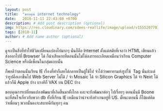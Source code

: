 ```yaml
---
layout: post
title:  "ขอบคุณ internet technology"
date:   2018-11-11 22:43:08 +0700
description: # Add post description (optional)
img: https://res.cloudinary.com/sdees-reallife/image/upload/v1555207707/Screenshot_from_2019-04-14_09-06-54.png # Add image post (optional)
tags: [2018-11]
author: # Add name author (optional)
---
```

ดูจะเป็นสิ่งที่ทำให้ชีวิตเปลี่ยนแปลงไปมากๆ นั่นก็คือ Internet ตั้งแต่สมัยที่เจอว่า HTML เขียนแล้วส่งออกไปที่ Browser ได้ ก็น่าเสียดายที่ตอนนั้นไม่ได้ลงรายละเอียดเหมือนว่าเรียน Computer Science หรือมีเพื่อนในกลุ่มแบบนั้น

ก็พอดีว่าตอนนั้นเรียน IE เรื่องที่ทำก็เลยได้กลายเป็นผู้ใช้ไป จำได้ว่าพยายามส่งรูปใช้ <img> Tag นั่นล่ะแต่ว่ารูปคือเอาขึ้นไป Web Server ไม่ได้ / จำ Mosaic ได้ จำ Silicon Graphics ได้ จำ Next ได้ แล้วก็มี Apple บ้าง บางทีก็ VAX บน DEC บ้าง

ขอบคุณการเปลี่ยนแปลงพัฒนาที่เกิดขึ้นมาตั้งไกล และจะยังพัฒนาต่อๆ ไปเรื่อยๆ ตอนนั้นมี Boone นะที่สนใจเกี่ยวกับพวก db ทั้งที่เรียน IE เหมือนว่าน่าจะยังทำงานอยู่ที่ US. มั๊ยนะตอนนี้ ก็ได้แต่คิดว่าเพื่อนๆ พวกนั้นคงจะสบายดีกันทุกๆ คน

